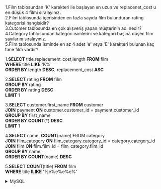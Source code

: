 1.Film tablosundan 'K' karakteri ile başlayan en uzun ve replacenet_cost u en düşük 4 filmi sıralayınız.  
2.Film tablosunda içerisinden en fazla sayıda film bulunduran rating kategorisi hangisidir?  
3.Cutomer tablosunda en çok alışveriş yapan müşterinin adı nedir?  
4.Category tablosundan kategori isimlerini ve kategori başına düşen film sayılarını sıralayınız.  
5.Film tablosunda isminde en az 4 adet 'e' veya 'E' karakteri bulunan kaç tane film vardır?  

1.**SELECT** title,replacement_cost,length **FROM** film  
**WHERE** title **LIKE** 'K%'   
**ORDER BY** length **DESC**, replacement_cost **ASC**  

2.**SELECT** rating **FROM** film  
**GROUP BY** rating  
**ORDER BY** rating **DESC**  
**LIMIT** 1	  

3.**SELECT** customer.first_name **FROM** customer  
**JOIN** payment **ON** customer.customer_id = payment.customer_id  
**GROUP BY** first_name  
**ORDER BY COUNT**(*) **DESC**  
**LIMIT** 1  

4.**SELECT** name, **COUNT**(name) FROM category  
**JOIN** film_category **ON** film_category.category_id = category.category_id  
**JOIN** film **ON** film.film_id = film_category.film_id  
**GROUP BY** name  
**ORDER BY COUNT**(name) **DESC**  

5.**SELECT COUNT**(title) **FROM** film  
**WHERE** title **ILIKE** '%e%e%e%e%' 

<details> <summary> MySQL </summary>
  SELECT COUNT(title) FROM film  
  WHERE title LIKE '%e%e%e%e%' 
</details>
